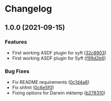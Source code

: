# Changelog

## 1.0.0 (2021-09-15)


### Features

* First working ASDF plugin for syft ([32c8903](https://www.github.com/davidgp1701/asdf-syft/commit/32c890305412bc760a617e3e4a6768945cb94a65))
* First working ASDF plugin for Syft ([f99d2b6](https://www.github.com/davidgp1701/asdf-syft/commit/f99d2b6edbcc2abd8304c87c391ca64e10bbb4ed))


### Bug Fixes

* Fix README requirements ([0c1d4a6](https://www.github.com/davidgp1701/asdf-syft/commit/0c1d4a6a03fa2ba6e5edce6048164aba29cdeb62))
* Fix shfmt ([0c6e5f0](https://www.github.com/davidgp1701/asdf-syft/commit/0c6e5f03694dcf959c12c42631c19aca0f1b0de7))
* Fixing options for Darwin mktemp ([b278310](https://www.github.com/davidgp1701/asdf-syft/commit/b2783105c6fc487361a3c36c2269e631524e0e56))
